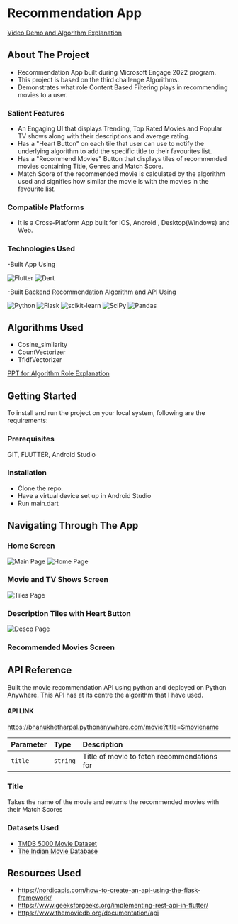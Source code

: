# Recommendation App

[Video Demo and Algorithm Explanation](http://bhanukhetharpal.pythonanywhere.com/movie?title=the%20godfather)

## About The Project
- Recommendation App built during Microsoft Engage 2022 program.
- This project is based on the third challenge Algorithms.
- Demonstrates what role Content Based Filtering plays in recommending movies to a user.

### Salient Features
- An Engaging UI that displays Trending, Top Rated Movies and Popular TV shows along with their descriptions and average rating.
- Has a "Heart Button" on each tile that user can use to notify the underlying algorithm to add the specific title to their favourites list.
- Has a "Recommend Movies" Button that displays tiles of recommended movies containing Title, Genres and Match Score.
- Match Score of the recommended movie is calculated by the algorithm used and signifies how similar the movie is with the movies in the favourite list.
### Compatible Platforms
- It is a Cross-Platform App built for IOS, Android , Desktop(Windows) and Web.
### Technologies Used

-Built App Using

![Flutter](https://img.shields.io/badge/Flutter-%2302569B.svg?style=for-the-badge&logo=Flutter&logoColor=white)
![Dart](https://img.shields.io/badge/dart-%230175C2.svg?style=for-the-badge&logo=dart&logoColor=white)


-Built Backend Recommendation Algorithm and API Using

![Python](https://img.shields.io/badge/python-3670A0?style=for-the-badge&logo=python&logoColor=ffdd54)
![Flask](https://img.shields.io/badge/flask-%23000.svg?style=for-the-badge&logo=flask&logoColor=white)
![scikit-learn](https://img.shields.io/badge/scikit--learn-%23F7931E.svg?style=for-the-badge&logo=scikit-learn&logoColor=white)
![SciPy](https://img.shields.io/badge/SciPy-%230C55A5.svg?style=for-the-badge&logo=scipy&logoColor=%white)
![Pandas](https://img.shields.io/badge/pandas-%23150458.svg?style=for-the-badge&logo=pandas&logoColor=white)

## Algorithms Used 
- Cosine_similarity
- CountVectorizer
- TfidfVectorizer

[PPT for Algorithm Role Explanation](https://www.canva.com/design/DAFCANVAQmo/zpe8ZLAlU48urNI9ZxWvNg/view?utm_content=DAFCANVAQmo&utm_campaign=designshare&utm_medium=link&utm_source=publishsharelink)

## Getting Started
To install and run the project on your local system, following are the requirements:

### Prerequisites
GIT, FLUTTER, Android Studio

### Installation
- Clone the repo. 
- Have a virtual device set up in Android Studio
- Run main.dart

## Navigating Through The App
### Home Screen
 ![Main Page](images/main.jpeg?raw=true)   ![Home Page](images/home.jpeg?raw=true) 
### Movie and TV Shows Screen
![Tiles Page](images/tiles.jpeg?raw=true)
### Description Tiles with Heart Button
![Descp Page](images/movie_tile.jpeg?raw=true)
### Recommended Movies Screen 

## API Reference
Built the movie recommendation API using python and deployed on Python Anywhere. This API has at its centre the algorithm that I have used. 

#### API LINK

https://bhanukhetharpal.pythonanywhere.com/movie?title=$moviename

 


| Parameter | Type     | Description                       |
| :-------- | :------- | :-------------------------------- |
| `title`      | `string` | Title of movie to fetch recommendations for |

### Title

Takes the name of the movie and returns the recommended movies with their Match Scores

### Datasets Used
- [TMDB 5000 Movie Dataset](https://www.kaggle.com/datasets/tmdb/tmdb-movie-metadata)
- [The Indian Movie Database](https://www.kaggle.com/datasets/pncnmnp/the-indian-movie-database)


## Resources Used
- https://nordicapis.com/how-to-create-an-api-using-the-flask-framework/
- https://www.geeksforgeeks.org/implementing-rest-api-in-flutter/
- https://www.themoviedb.org/documentation/api
